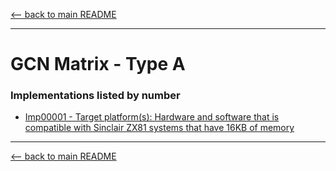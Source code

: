 [<-- back to main README]( ../README.md)

---

# GCN Matrix - Type A


### Implementations listed by number

- [Imp00001 - Target platform(s): Hardware and software that is compatible with Sinclair ZX81 systems that have 16KB of memory]( ../Implementation_READMEs/Imp00001--README.md)

---

[<-- back to main README]( ../README.md)
